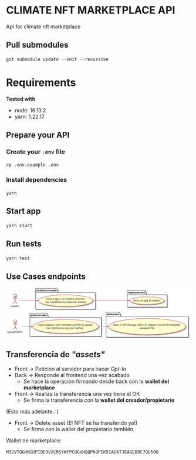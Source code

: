 # CLIMATE NFT MARKETPLACE API

Api for climate nft marketplace

## Pull submodules

```
git submodule update --init --recursive
```

# Requirements

**Tested with**

- node: 16.13.2
- yarn: 1.22.17

## Prepare your API

### Create your `.env` file

`cp .env.example .env`

### Install dependencies

`yarn`

## Start app

`yarn start`

## Run tests

`yarn test`

## Use Cases endpoints

![Use Cases](./docs/images/useCases.png)

## Transferencia de _"assets"_

- Front -> Petición al servidor para hacer _Opt-In_
- Back -> Responde al frontend una vez acabado
  - Se hace la operación firmando desde back con la **wallet del marketplace**
- Front -> Realiza la transferencia una vez tiene el OK
  - Se firma la transferencia con la **wallet del creador/propietario**

(Esto más adelante...)

- Front -> Delete asset (El NFT se ha transferido ya!)
  - Se firma con la wallet del propietario también.

Wallet de marketplace:

```
M32VTQGHNSDPIQE3VXCRSYWFPCUGVHQQPKQPEK5IAGKTJEAGEBRC7QU5OU
```
